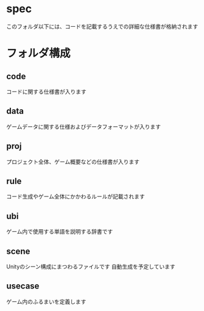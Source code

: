 # spec
このフォルダ以下には、コードを記載するうえでの詳細な仕様書が格納されます

# フォルダ構成
## code
コードに関する仕様書が入ります

## data
ゲームデータに関する仕様およびデータフォーマットが入ります

## proj
プロジェクト全体、ゲーム概要などの仕様書が入ります

## rule
コード生成やゲーム全体にかかわるルールが記載されます

## ubi
ゲーム内で使用する単語を説明する辞書です

## scene
Unityのシーン構成にまつわるファイルです
自動生成を予定しています

## usecase
ゲーム内のふるまいを定義します
